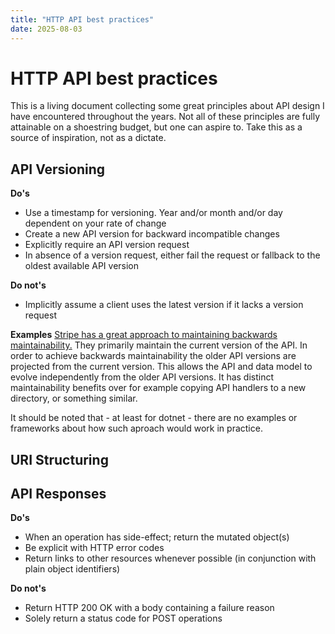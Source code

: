 ```yaml
---
title: "HTTP API best practices"
date: 2025-08-03
---
```


HTTP API best practices
=======================

This is a living document collecting some great principles about API design I have encountered throughout the years. Not all of these principles are fully attainable on a shoestring budget, but one can aspire to. Take this as a source of inspiration, not as a dictate.


## API Versioning

**Do's**
- Use a timestamp for versioning. Year and/or month and/or day dependent on your rate of change
- Create a new API version for backward incompatible changes
- Explicitly require an API version request
- In absence of a version request, either fail the request or fallback to the oldest available API version

**Do not's**
- Implicitly assume a client uses the latest version if it lacks a version request

**Examples**
[Stripe has a great approach to maintaining backwards maintainability.](https://stripe.com/blog/api-versioning) They primarily maintain the current version of the API. In order to achieve backwards maintainability the older API versions are projected from the current version. This allows the API and data model to evolve independently from the older API versions. It has distinct maintainability benefits over for example copying API handlers to a new directory, or something similar.

It should be noted that - at least for dotnet - there are no examples or frameworks about how such aproach would work in practice.


## URI Structuring


## API Responses

**Do's**
- When an operation has side-effect; return the mutated object(s)
- Be explicit with HTTP error codes
- Return links to other resources whenever possible (in conjunction with plain object identifiers)

**Do not's**
- Return HTTP 200 OK with a body containing a failure reason
- Solely return a status code for POST operations


